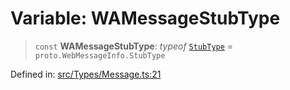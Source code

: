 # Variable: WAMessageStubType

> `const` **WAMessageStubType**: *typeof* [`StubType`](../namespaces/proto/namespaces/WebMessageInfo/enumerations/StubType.md) = `proto.WebMessageInfo.StubType`

Defined in: [src/Types/Message.ts:21](https://github.com/Fokusdotid/Baileys/blob/f4c7971f59af0b012f8de667e7a21ae12f7bbf19/src/Types/Message.ts#L21)
